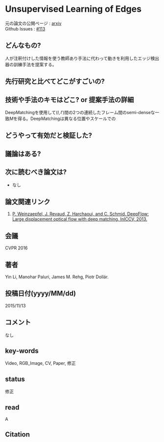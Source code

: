 # Unsupervised Learning of Edges

元の論文の公開ページ : [arxiv](https://arxiv.org/abs/1511.04166)  
Github Issues : [#113](https://github.com/Obarads/obarads.github.io/issues/113)

## どんなもの?
人が注釈付けした情報を使う教師あり手法に代わって動きを利用したエッジ検出器の訓練手法を提案する。

## 先行研究と比べてどこがすごいの?

## 技術や手法のキモはどこ? or 提案手法の詳細
DeepMatchingを使用して$(I,I')$間の2つの連続したフレーム間のsemi-denseな一致$M$を得る。DeepMatchingは異なる位置やスケールでの

## どうやって有効だと検証した?

## 議論はある?

## 次に読むべき論文は?
- なし

## 論文関連リンク
1. [P. Weinzaepfel, J. Revaud, Z. Harchaoui, and C. Schmid. DeepFlow: Large displacement optical flow with deep matching. InICCV, 2013.](http://www.cvl.iis.u-tokyo.ac.jp/class2016/2016w/papers/3.inpainting/Weinzaepfel_DeepFlow_Large_Displacement_2013_ICCV_paper.pdf)

## 会議
CVPR 2016

## 著者
Yin Li, Manohar Paluri, James M. Rehg, Piotr Dollár.

## 投稿日付(yyyy/MM/dd)
2015/11/13

## コメント
なし

## key-words
Video, RGB_Image, CV, Paper, 修正

## status
修正

## read
A

## Citation
